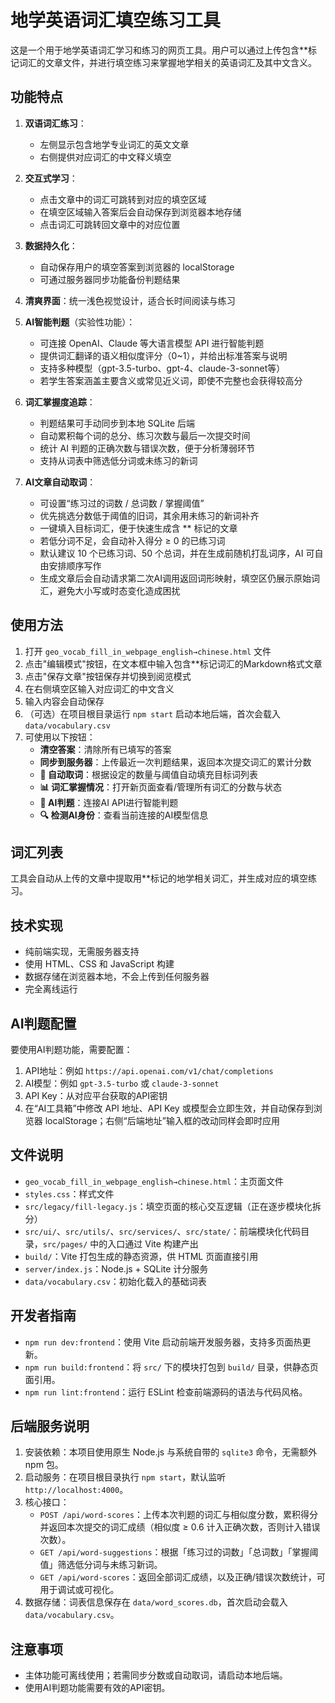 # 地学英语词汇填空练习工具

这是一个用于地学英语词汇学习和练习的网页工具。用户可以通过上传包含**标记词汇的文章文件，并进行填空练习来掌握地学相关的英语词汇及其中文含义。

## 功能特点

1. **双语词汇练习**：
   - 左侧显示包含地学专业词汇的英文文章
   - 右侧提供对应词汇的中文释义填空

2. **交互式学习**：
   - 点击文章中的词汇可跳转到对应的填空区域
   - 在填空区域输入答案后会自动保存到浏览器本地存储
   - 点击词汇可跳转回文章中的对应位置

3. **数据持久化**：
   - 自动保存用户的填空答案到浏览器的 localStorage
   - 可通过服务器同步功能备份判题结果

4. **清爽界面**：统一浅色视觉设计，适合长时间阅读与练习

5. **AI智能判题**（实验性功能）：
   - 可连接 OpenAI、Claude 等大语言模型 API 进行智能判题
   - 提供词汇翻译的语义相似度评分（0~1），并给出标准答案与说明
   - 支持多种模型（gpt-3.5-turbo、gpt-4、claude-3-sonnet等）
   - 若学生答案涵盖主要含义或常见近义词，即使不完整也会获得较高分

6. **词汇掌握度追踪**：
   - 判题结果可手动同步到本地 SQLite 后端
   - 自动累积每个词的总分、练习次数与最后一次提交时间
   - 统计 AI 判题的正确次数与错误次数，便于分析薄弱环节
   - 支持从词表中筛选低分词或未练习的新词

7. **AI文章自动取词**：
   - 可设置“练习过的词数 / 总词数 / 掌握阈值”
   - 优先挑选分数低于阈值的旧词，其余用未练习的新词补齐
   - 一键填入目标词汇，便于快速生成含 ** 标记的文章
   - 若低分词不足，会自动补入得分 ≥ 0 的已练习词
   - 默认建议 10 个已练习词、50 个总词，并在生成前随机打乱词序，AI 可自由安排顺序写作
   - 生成文章后会自动请求第二次AI调用返回词形映射，填空区仍展示原始词汇，避免大小写或时态变化造成困扰

## 使用方法

1. 打开 `geo_vocab_fill_in_webpage_english→chinese.html` 文件
2. 点击"编辑模式"按钮，在文本框中输入包含**标记词汇的Markdown格式文章
3. 点击"保存文章"按钮保存并切换到阅览模式
4. 在右侧填空区输入对应词汇的中文含义
5. 输入内容会自动保存
6. （可选）在项目根目录运行 `npm start` 启动本地后端，首次会载入 `data/vocabulary.csv`
7. 可使用以下按钮：
   - **清空答案**：清除所有已填写的答案
   - **同步到服务器**：上传最近一次判题结果，返回本次提交词汇的累计分数
   - **🎯 自动取词**：根据设定的数量与阈值自动填充目标词列表
   - **📊 词汇掌握情况**：打开新页面查看/管理所有词汇的分数与状态
   - **🤖 AI判题**：连接AI API进行智能判题
   - **🔍 检测AI身份**：查看当前连接的AI模型信息

## 词汇列表

工具会自动从上传的文章中提取用**标记的地学相关词汇，并生成对应的填空练习。

## 技术实现

- 纯前端实现，无需服务器支持
- 使用 HTML、CSS 和 JavaScript 构建
- 数据存储在浏览器本地，不会上传到任何服务器
- 完全离线运行

## AI判题配置

要使用AI判题功能，需要配置：
1. API地址：例如 `https://api.openai.com/v1/chat/completions`
2. AI模型：例如 `gpt-3.5-turbo` 或 `claude-3-sonnet`
3. API Key：从对应平台获取的API密钥
4. 在“AI工具箱”中修改 API 地址、API Key 或模型会立即生效，并自动保存到浏览器 localStorage；右侧“后端地址”输入框的改动同样会即时应用

## 文件说明

- `geo_vocab_fill_in_webpage_english→chinese.html`：主页面文件
- `styles.css`：样式文件
- `src/legacy/fill-legacy.js`：填空页面的核心交互逻辑（正在逐步模块化拆分）
- `src/ui/`、`src/utils/`、`src/services/`、`src/state/`：前端模块化代码目录，`src/pages/` 中的入口通过 Vite 构建产出
- `build/`：Vite 打包生成的静态资源，供 HTML 页面直接引用
- `server/index.js`：Node.js + SQLite 计分服务
- `data/vocabulary.csv`：初始化载入的基础词表

## 开发者指南

- `npm run dev:frontend`：使用 Vite 启动前端开发服务器，支持多页面热更新。
- `npm run build:frontend`：将 `src/` 下的模块打包到 `build/` 目录，供静态页面引用。
- `npm run lint:frontend`：运行 ESLint 检查前端源码的语法与代码风格。

## 后端服务说明

1. 安装依赖：本项目使用原生 Node.js 与系统自带的 `sqlite3` 命令，无需额外 npm 包。
2. 启动服务：在项目根目录执行 `npm start`，默认监听 `http://localhost:4000`。
3. 核心接口：
   - `POST /api/word-scores`：上传本次判题的词汇与相似度分数，累积得分并返回本次提交的词汇成绩（相似度 ≥ 0.6 计入正确次数，否则计入错误次数）。
   - `GET /api/word-suggestions`：根据「练习过的词数」「总词数」「掌握阈值」筛选低分词与未练习新词。
   - `GET /api/word-scores`：返回全部词汇成绩，以及正确/错误次数统计，可用于调试或可视化。
4. 数据存储：词表信息保存在 `data/word_scores.db`，首次启动会载入 `data/vocabulary.csv`。

## 注意事项

- 主体功能可离线使用；若需同步分数或自动取词，请启动本地后端。
- 使用AI判题功能需要有效的API密钥。
